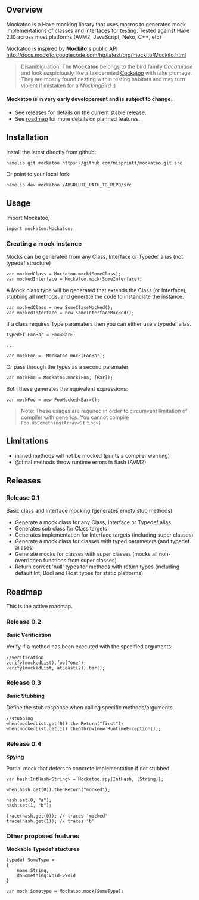 ## Overview

Mockatoo is a Haxe mocking library that uses macros to generated mock
implementations of classes and interfaces for testing. Tested against Haxe 2.10 across most platforms (AVM2, JavaScript, Neko, C++, etc)

Mockatoo is inspired by **Mockito**'s public API <http://docs.mockito.googlecode.com/hg/latest/org/mockito/Mockito.html>



> Disambiguation: The **Mockatoo** belongs to the bird family *Cacatuidae* and look suspiciously like a taxidermied [Cockatoo](http://en.wikipedia.org/wiki/Cockatoo) with fake plumage. They are mostly found nesting within testing habitats and may turn violent if mistaken for a *MockingBird* :)


#### Mockatoo is in very early developement and is subject to change.

* See [releases](#releases) for details on the current stable release.
* See [roadmap](#roadmap) for more details on planned features.


## Installation

Install the latest directly from github:

	haxelib git mockatoo https://github.com/misprintt/mockatoo.git src

Or point to your local fork:

	haxelib dev mockatoo /ABSOLUTE_PATH_TO_REPO/src

## Usage

Import Mockatoo;

	import mockatoo.Mockatoo;

### Creating a mock instance

Mocks can be generated from any Class, Interface or Typedef alias (not typedef structure)

	var mockedClass = Mockatoo.mock(SomeClass);
	var mockedInterface = Mockatoo.mock(SomeInterface);

A Mock class type will be generated that extends the Class (or Interface), stubbing all methods, and generate the code to instanciate the instance:

	var mockedClass = new SomeClassMocked();
	var mockedInterface = new SomeInterfaceMocked();


If a class requires Type paramaters then you can either use a typedef alias.

	typedef FooBar = Foo<Bar>;

	...

	var mockFoo =  Mockatoo.mock(FooBar);

Or pass through the types as a second paramater

	var mockFoo = Mockatoo.mock(Foo, [Bar]);

Both these generates the equivalent expressions:

	var mockFoo = new FooMocked<Bar>();


> Note: These usages are required in order to circumvent limitation of compiler with generics. You cannot compile `Foo.doSomething(Array<String>)`

## Limitations

* inlined methods will not be mocked (prints a compiler warning)
* @:final methods throw runtime errors in flash (AVM2) 

## Releases

### Release 0.1

Basic class and interface mocking (generates empty stub methods)

* Generate a mock class for any Class, Interface or Typedef alias
* Generates sub class for Class targets
* Generates implementation for Interface targets (including super classes)
* Generate a mock class for classes with typed parameters  (and typedef aliases)
* Generate mocks for classes with super classes (mocks all non-overridden functions from super classes)
* Return correct 'null' types for methods with return types  (including default Int, Bool and Float types for static platforms) 


## Roadmap

This is the active roadmap.

### Release 0.2

**Basic Verification**

Verify if a method has been executed with the specified arguments:

	//verification
	verify(mockedList).foo("one");
	verify(mockedList, atLeast(2)).bar();


### Release 0.3

**Basic Stubbing**

Define the stub response when calling specific methods/arguments

	//stubbing
	when(mockedList.get(0)).thenReturn("first");
	when(mockedList.get(1)).thenThrow(new RuntimeException());


### Release 0.4

**Spying**

Partial mock that defers to concrete implementation if not stubbed

	var hash:IntHash<String> = Mockatoo.spy(IntHash, [String]);

	when(hash.get(0)).thenReturn("mocked");

	hash.set(0, "a");
	hash.set(1, "b");

	trace(hash.get(0)); // traces 'mocked'
	trace(hash.get(1)); // traces 'b'



### Other proposed features

**Mockable Typedef stuctures**


	typedef SomeType = 
	{
		name:String,
		doSomething:Void->Void
	}

	var mock:Sometype = Mockatoo.mock(SomeType);




